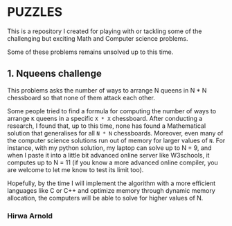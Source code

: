 # PUZZLES

This is a repository I created for playing with or tackling some of the challenging but exciting
Math and Computer science problems. 

Some of these problems remains unsolved up to this time.

## 1. Nqueens challenge

This problems asks the number of ways to arrange N queens in N * N chessboard
so that none of them attack each other.

Some people tried to find a formula for computing the number of ways to arrange `K`
queens in a specific `X * X` chessboard. After conducting a research, I found that, up to this time, 
none has found a Mathematical solution that generalises for all `N * N` chessboards. Moreover, even many of the
computer science solutions run out of memory for larger values of `N`. For instance, with my python solution,
my laptop can solve up to N = 9, and when I paste it into a little bit advanced online server like W3schools, it computes up to
N = 11 (if you know a more advanced online compiler, you are welcome to let me know to test its limit too).

Hopefully, by the time I will implement the algorithm with a more efficient languages like C or C++ and optimize
memory through dynamic memory allocation, the computers will be able to solve for higher values of N.


### Hirwa Arnold
